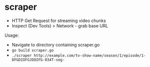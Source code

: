 # scraper
- HTTP Get Request for streaming video chunks
- Inspect (Dev Tools) > Network - grab base URL

Usage:
- Navigate to directory containing scraper.go
- `go build scraper.go`
- `./scraper http://example.com/tv-show-name/season/1/episode/1-DFGDIOFGJDOIFG-034T-seg-`
